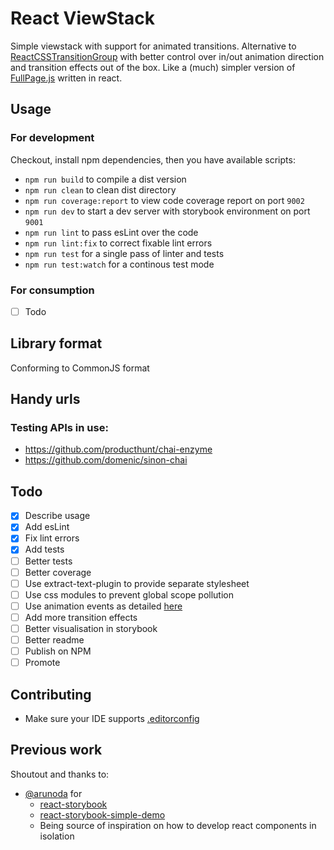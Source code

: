 
# React ViewStack

Simple viewstack with support for animated transitions.
Alternative to [ReactCSSTransitionGroup](http://facebook.github.io/react/docs/animation.html) with better control over in/out animation direction and transition effects out of the box. Like a (much) simpler version of [FullPage.js](http://alvarotrigo.com/fullPage/) written in react.

## Usage

### For development
Checkout, install npm dependencies, then you have available scripts:
* `npm run build` to compile a dist version
* `npm run clean` to clean dist directory
* `npm run coverage:report` to view code coverage report on port `9002`
* `npm run dev` to start a dev server with storybook environment on port `9001`
* `npm run lint` to pass esLint over the code
* `npm run lint:fix` to correct fixable lint errors
* `npm run test` for a single pass of linter and tests
* `npm run test:watch` for a continous test mode

### For consumption
- [ ] Todo


## Library format
Conforming to CommonJS format

## Handy urls
### Testing APIs in use:
* https://github.com/producthunt/chai-enzyme
* https://github.com/domenic/sinon-chai 

## Todo
- [x] Describe usage
- [x] Add esLint
- [x] Fix lint errors
- [x] Add tests
- [ ] Better tests
- [ ] Better coverage
- [ ] Use extract-text-plugin to provide separate stylesheet
- [ ] Use css modules to prevent global scope pollution
- [ ] Use animation events as detailed [here](http://facebook.github.io/react/docs/events.html#animation-events)
- [ ] Add more transition effects
- [ ] Better visualisation in storybook
- [ ] Better readme
- [ ] Publish on NPM
- [ ] Promote

## Contributing
* Make sure your IDE supports [.editorconfig](http://editorconfig.org/)

## Previous work
Shoutout and thanks to:
* [@arunoda](https://github.com/arunoda) for
  * [react-storybook](https://github.com/kadirahq/react-storybook)
  * [react-storybook-simple-demo](https://github.com/kadira-samples/react-storybook-simple-demo)
  * Being source of inspiration on how to develop react components in isolation
